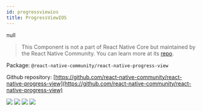 ```yaml
---
id: progressviewios
title: ProgressViewIOS
---
```


null

> This Component is not a part of React Native Core but maintained by the React Native Community. You can learn more at its [repo](https://github.com/react-native-community/react-native-progress-view).

Package: `@react-native-community/react-native-progress-view`

Github repository: [https://github.com/react-native-community/react-native-progress-view](https://github.com/react-native-community/react-native-progress-view)

<div class="docs_badges">
<img src="https://img.shields.io/github/stars/react-native-community/react-native-progress-view?style=social" />
<img src="https://img.shields.io/github/issues-pr-raw/react-native-community/react-native-progress-view" />
<img src="https://img.shields.io/github/issues-raw/react-native-community/react-native-progress-view" />
<img src="https://img.shields.io/npm/v/@react-native-community/react-native-progress-view" />
</div>
